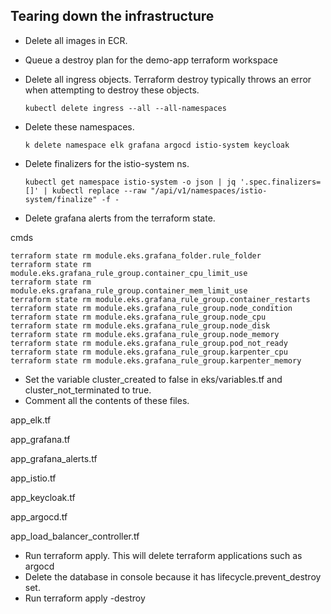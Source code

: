 

## Tearing down the infrastructure

 - Delete all images in ECR. 
 - Queue a destroy plan for the demo-app terraform workspace 
 - Delete all ingress objects. Terraform destroy typically
   throws an error when attempting to destroy these objects. 
   
       kubectl delete ingress --all --all-namespaces
        
  - Delete these namespaces.
  
    `k delete namespace elk grafana argocd istio-system keycloak`

- Delete finalizers for the istio-system ns.

      kubectl get namespace istio-system -o json | jq '.spec.finalizers=[]' | kubectl replace --raw "/api/v1/namespaces/istio-system/finalize" -f -

- Delete grafana alerts from the terraform state.

cmds

    terraform state rm module.eks.grafana_folder.rule_folder
    terraform state rm module.eks.grafana_rule_group.container_cpu_limit_use
    terraform state rm module.eks.grafana_rule_group.container_mem_limit_use
    terraform state rm module.eks.grafana_rule_group.container_restarts
    terraform state rm module.eks.grafana_rule_group.node_condition
    terraform state rm module.eks.grafana_rule_group.node_cpu
    terraform state rm module.eks.grafana_rule_group.node_disk
    terraform state rm module.eks.grafana_rule_group.node_memory
    terraform state rm module.eks.grafana_rule_group.pod_not_ready
    terraform state rm module.eks.grafana_rule_group.karpenter_cpu
    terraform state rm module.eks.grafana_rule_group.karpenter_memory

- Set the variable cluster_created to false in eks/variables.tf and cluster_not_terminated to true.
- Comment all the contents of these files.

app_elk.tf

app_grafana.tf

app_grafana_alerts.tf

app_istio.tf

app_keycloak.tf

app_argocd.tf

app_load_balancer_controller.tf

- Run terraform apply. This will delete terraform applications such as argocd
- Delete the database in console because it has lifecycle.prevent_destroy set.
- Run terraform apply -destroy
